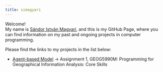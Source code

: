 ```yaml
---
title: simagyari
---
```



Welcome!  
My name is [Sándor István Magyari](https://www.linkedin.com/in/si-magyari), and this is my GitHub Page, where you can find information on my past and ongoing projects in computer programming.

Please find the links to my projects in the list below:

 - [Agent-based Model](abm/abm.html) -> Assignment 1, GEOG5990M: Programming for Geographical Information Analysis: Core Skills
